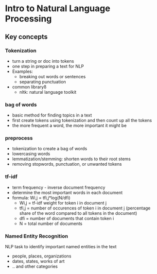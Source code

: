 # Intro to Natural Language Processing

## Key concepts

### Tokenization
- turn a string or doc into tokens
- one step in preparing a text for NLP
- Examples:
    - breaking out words or sentences
    - separating punctuation
- common libraryß
    - nltk: natural language toolkit

### bag of words
- basic method for finding topics in a text
- first create tokens using tokenization and then count up all the tokens
- the more frequent a word, the more important it might be

### preprocess

- tokenization to create a bag of words
- lowercasing words
- lemmatization/stemming: shorten words to their root stems
- removing stopwords, punctuation, or unwanted tokens

### tf-idf

- term frequency - inverse document frequency
- determine the most important words in each document
- formula: Wi,j = tfi,j*log(N/dfi)
    - Wi,j = tf-idf weight for token i in document j
    - tfi,j = number of occurences of token i in document j (percentage share of the word compared to all tokens in the document)
    - dfi = number of documents that contain token i
    - N = total number of documents

### Named Entity Recognition

NLP task to identify important named entities in the text
- people, places, organizations
- dates, states, works of art
- .. and other categories




    

